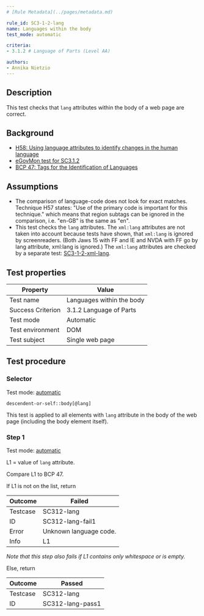 ```yaml
---
# [Rule Metadata](../pages/metadata.md)

rule_id: SC3-1-2-lang
name: Languages within the body
test_mode: automatic

criteria:
- 3.1.2 # Language of Parts (Level AA)

authors:
- Annika Nietzio
---
```


## Description

This test checks that `lang` attributes within the body of a web page are correct.

## Background

- [H58: Using language attributes to identify changes in the human language](http://www.w3.org/TR/2014/NOTE-WCAG20-TECHS-20140408/H58)
- [eGovMon test for SC3.1.2](http://wiki.egovmon.no/wiki/SC3.1.2#Element_descendent-or-self::body.5B.40lang.5D_or_descendent-or-self::body.5B.40xml:lang.5D)
- [BCP 47: Tags for the Identification of Languages](http://www.rfc-editor.org/rfc/bcp/bcp47.txt)

## Assumptions

- The comparison of language-code does not look for exact matches. Technique H57 states: "Use of the primary code is important for this technique." which means that region subtags can be ignored in the comparison, i.e. "en-GB" is the same as "en".
- This test checks the `lang` attributes. The `xml:lang` attributes are not taken into account because tests have shown, that `xml:lang` is ignored by screenreaders. (Both Jaws 15 with FF and IE and NVDA with FF go by lang attribute, xml:lang is ignored.) The `xml:lang` attributes are checked by a separate test: [SC3-1-2-xml-lang](SC3-1-2-xml-lang.md).

## Test properties

| Property          | Value
|-------------------|----
| Test name         | Languages within the body
| Success Criterion | 3.1.2 Language of Parts
| Test mode         | Automatic
| Test environment  | DOM
| Test subject      | Single web page

## Test procedure

### Selector

Test mode: [automatic][AUTO]

```
descendent-or-self::body[@lang]
```

This test is applied to all elements with `lang` attribute in the body of the web page (including the body element itself).

### Step 1

Test mode: [automatic][AUTO]

L1 = value of `lang` attribute.

Compare L1 to BCP 47.

If L1 is not on the list, return

| Outcome  | Failed
|----------|-----
| Testcase | SC312-lang
| ID       | SC312-lang-fail1
| Error    | Unknown language code.
| Info     | L1

*Note that this step also fails if L1 contains only whitespace or is empty.*

Else, return

| Outcome  | Passed
|----------|-----
| Testcase | SC312-lang
| ID       | SC312-lang-pass1

[AUTO]: ../pages/test-modes.html#automatic
[MANUAL]: ../pages/test-modes.html#manual